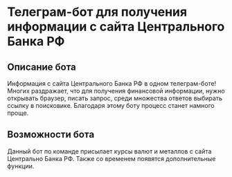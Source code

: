 # Телеграм-бот для получения информации с сайта Центрального Банка РФ
## Описание бота
Информация с сайта Центрального Банка РФ в одном телеграм-боте! Многих раздражает, 
что для получения финансовой информации, нужно открывать браузер,
писать запрос, среди множества ответов выбирать ссылку в поисковике. 
Благодаря этому боту процесс станет намного проще.
## Возможности бота
Данный бот по команде присылает курсы валют и металлов с сайта Центрально Банка РФ.
Также со временем появятся дополнительные функции.

